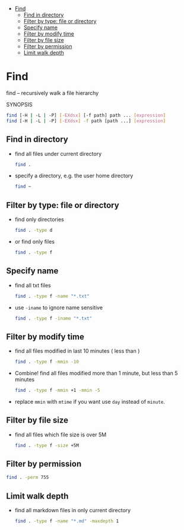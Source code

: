 [](...menustart)

- [Find](#4cfa6c981549e990fe2344e4c805405e)
    - [Find in directory](#97de7d89284f917e19aa5d3119afc123)
    - [Filter by type: file or directory](#e26e11efc3479c611271cf5851344488)
    - [Specify name](#84097f2e0947ac580708288db2041359)
    - [Filter by modify time](#9f2bb13c4bb08bea320f4acf95b22ce5)
    - [Filter by file size](#55b2375d0bd22dc93c0160bd362ad87e)
    - [Filter by permission](#f51bac44535b55aee39f71a17703223e)
    - [Limit walk depth](#4e297dd150e9616ca1219b457e85f7c9)

[](...menuend)


<h2 id="4cfa6c981549e990fe2344e4c805405e"></h2>

# Find

find – recursively walk a file hierarchy

SYNOPSIS

```bash
find [-H | -L | -P] [-EXdsx] [-f path] path ... [expression]
find [-H | -L | -P] [-EXdsx] -f path [path ...] [expression]
```


<h2 id="97de7d89284f917e19aa5d3119afc123"></h2>

## Find in directory

- find all files under current directory
    ```bash
    find .
    ```
- specify a directory, e.g. the user home directory
    ```bash
    find ~
    ```

<h2 id="e26e11efc3479c611271cf5851344488"></h2>

## Filter by type: file or directory

- find only directories
    ```bash
    find . -type d
    ```
- or find only files
    ```bash
    find . -type f
    ```


<h2 id="84097f2e0947ac580708288db2041359"></h2>

## Specify name

- find all txt files
    ```bash
    find . -type f -name "*.txt"
    ```
- use `-iname` to ignore name sensitive
    ```bash
    find . -type f -iname "*.txt"
    ```

<h2 id="9f2bb13c4bb08bea320f4acf95b22ce5"></h2>

## Filter by modify time

- find all files modified in last 10 minutes ( less than )
    ```bash
    find . -type f -mmin -10
    ```
- Combine! find all files modified  more than 1 minute, but less than 5 minutes
    ```bash
    find . -type f -mmin +1 -mmin -5
    ```
- replace `mmin` with `mtime`  if you want use `day` instead of `minute`.


<h2 id="55b2375d0bd22dc93c0160bd362ad87e"></h2>

## Filter by file size

- find all files which file size is over 5M
    ```bash
    find . -type f -size +5M
    ```

<h2 id="f51bac44535b55aee39f71a17703223e"></h2>

## Filter by permission

```bash
find . -perm 755
```


<h2 id="4e297dd150e9616ca1219b457e85f7c9"></h2>

## Limit walk depth

- find all markdown files in only current directory
    ```bash
    find . -type f -name "*.md" -maxdepth 1
    ```





